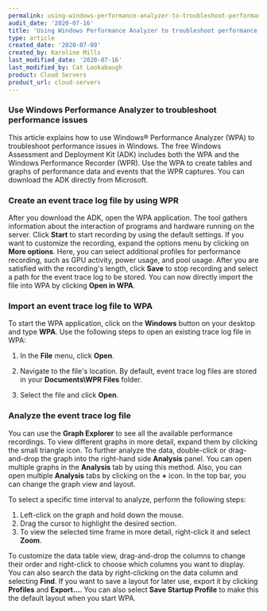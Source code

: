 ```yaml
---
permalink: using-windows-performance-analyzer-to-troubleshoot-performance-issues
audit_date: '2020-07-16'
title: 'Using Windows Performance Analyzer to troubleshoot performance issues'
type: article
created_date: '2020-07-09'
created_by: Karoline Mills
last_modified_date: '2020-07-16'
last_modified_by: Cat Lookabaugh
product: Cloud Servers
product_url: cloud-servers
---
```


### Use Windows Performance Analyzer to troubleshoot performance issues

This article explains how to use Windows&reg; Performance Analyzer (WPA) to troubleshoot performance issues in Windows.
The free Windows Assessment and Deployment Kit (ADK) includes both the WPA and the Windows Performance Recorder (WPR). Use
the WPA to create tables and graphs of performance data and events that the WPR captures. You can download the ADK
directly from Microsoft.

### Create an event trace log file by using WPR

After you download the ADK, open the WPA application. The tool gathers information about the interaction of programs and
hardware running on the server. Click **Start** to start recording by using the default settings. If you want to customize
the recording, expand the options menu by clicking on **More options**. Here, you can select additional profiles for performance
recording, such as GPU activity, power usage, and pool usage. After you are satisfied with the recording's length, click
**Save** to stop recording and select a path for the event trace log to be stored. You can now directly import the file into WPA
by clicking **Open in WPA**.

### Import an event trace log file to WPA

To start the WPA application, click on the **Windows** button on your desktop and type **WPA**.  Use the following steps to open
an existing trace log file in WPA:

1. In the **File** menu, click **Open**.

2. Navigate to the file's location. By default, event trace log files are stored in your **Documents\WPR Files** folder.

3. Select the file and click **Open**.

### Analyze the event trace log file

You can use the **Graph Explorer** to see all the available performance recordings. To view different graphs in more detail, expand them
by clicking the small triangle icon. To further analyze the data, double-click or drag-and-drop the graph into the right-hand side
**Analysis** panel. You can open multiple graphs in the **Analysis** tab by using this method. Also, you can open multiple **Analysis**
tabs by clicking on the **+** icon. In the top bar, you can change the graph view and layout.

To select a specific time interval to analyze, perform the following steps:

1. Left-click on the graph and hold down the mouse.
2. Drag the cursor to highlight the desired section.
3. To view the selected time frame in more detail, right-click it and select **Zoom**.

To customize the data table view, drag-and-drop the columns to change their order and right-click to choose which columns you want to
display. You can also search the data by right-clicking on the data column and selecting **Find**. If you want to save a layout for
later use, export it by clicking **Profiles** and **Export…**. You can also select **Save Startup Profile** to make this the default
layout when you start WPA.
